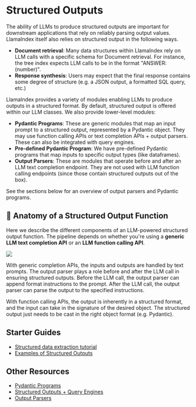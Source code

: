 # Structured Outputs

The ability of LLMs to produce structured outputs are important for downstream applications that rely on reliably parsing output values.
LlamaIndex itself also relies on structured output in the following ways.

- **Document retrieval**: Many data structures within LlamaIndex rely on LLM calls with a specific schema for Document retrieval. For instance, the tree index expects LLM calls to be in the format "ANSWER: (number)".
- **Response synthesis**: Users may expect that the final response contains some degree of structure (e.g. a JSON output, a formatted SQL query, etc.)

LlamaIndex provides a variety of modules enabling LLMs to produce outputs in a structured format. By default, structured output is offered within our LLM classes. We also provide lower-level modules:

- **Pydantic Programs**: These are generic modules that map an input prompt to a structured output, represented by a Pydantic object. They may use function calling APIs or text completion APIs + output parsers. These can also be integrated with query engines.
- **Pre-defined Pydantic Program**: We have pre-defined Pydantic programs that map inputs to specific output types (like dataframes).
- **Output Parsers**: These are modules that operate before and after an LLM text completion endpoint. They are not used with LLM function calling endpoints (since those contain structured outputs out of the box).

See the sections below for an overview of output parsers and Pydantic programs.

## 🔬 Anatomy of a Structured Output Function

Here we describe the different components of an LLM-powered structured output function. The pipeline depends on whether you're using a **generic LLM text completion API** or an **LLM function calling API**.

![](../../../_static/structured_output/diagram1.png)

With generic completion APIs, the inputs and outputs are handled by text prompts. The output parser plays a role before and after the LLM call in ensuring structured outputs. Before the LLM call, the output parser can
append format instructions to the prompt. After the LLM call, the output parser can parse the output to the specified instructions.

With function calling APIs, the output is inherently in a structured format, and the input can take in the signature of the desired object. The structured output just needs to be cast in the right object format (e.g. Pydantic).

## Starter Guides
- [Structured data extraction tutorial](../../../understanding/extraction/index.md)
- [Examples of Structured Outputs](../../../examples/structured_outputs/structured_outputs.ipynb)

## Other Resources

- [Pydantic Programs](./pydantic_program.md)
- [Structured Outputs + Query Engines](./query_engine.md)
- [Output Parsers](./output_parser.md)
